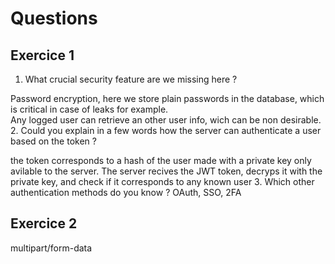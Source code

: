 # Questions
## Exercice 1
1.  What crucial security feature are we missing here ?  

Password encryption, here we store plain passwords in the database, which is critical in case of leaks for example.  
Any logged user can retrieve an other user info, wich can be non desirable.
2.  Could you explain in a few words how the server can authenticate a user based on the token ?  

the token corresponds to a hash of the user made with a private key only avilable to the server. The server recives the JWT token,
decryps it with the private key, and check if it corresponds to any known user
3.  Which other authentication methods do you know ?
OAuth,
SSO,
2FA

## Exercice 2


multipart/form-data